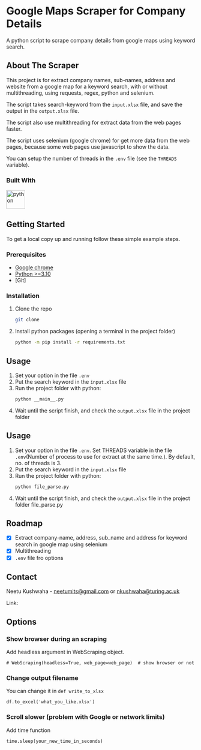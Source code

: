 
# Google Maps Scraper for Company Details  
A python script to scrape company details from google maps using keyword search.


<!-- ABOUT THE SCRAPER -->
## About The Scraper

This project is for extract company names, sub-names, address and website from a google map for a keyword search, with or without multithreading, using requests, regex, python and selenium.

The script takes search-keyword from the `input.xlsx` file, and save the output in the `output.xlsx` file.

The script also use multithreading for extract data from the web pages faster.

The script uses selenium (google chrome) for get more data from the web pages, because some web pages use javascript to show the data. 

You can setup the number of threads in the `.env` file (see the `THREADS` variable).

### Built With
<div>
<a href="https://www.python.org/">
  <img src="https://cdn.svgporn.com/logos/python.svg" width="50" alt="python" title="python">
</a>

<!-- GETTING STARTED -->
## Getting Started

To get a local copy up and running follow these simple example steps.

### Prerequisites

* [Google chrome](https://www.google.com/intl/es-419/chrome/)
* [Python >=3.10](https://www.python.org/)
* [Git]

### Installation

1. Clone the repo
   ```sh
   git clone 
   ```
1. Install python packages (opening a terminal in the project folder)
   ```sh
   python -m pip install -r requirements.txt 
   ```

<!-- USAGE EXAMPLES WITHOUT MULTITHREADING-->
## Usage

1. Set your option in the file `.env`
2. Put the search keyword in the `input.xlsx` file
3. Run the project folder with python: 
    ```sh
    python __main__.py
    ```
4. Wait until the script finish, and check the `output.xlsx` file in the project folder

<!-- USAGE EXAMPLES WITH MULTITHREADING-->
## Usage

1. Set your option in the file `.env`. Set THREADS variable in the file `.env`(Number of process to use for extract at the same time.). By default, no. of threads is 3.
2. Put the search keyword in the `input.xlsx` file
3. Run the project folder with python: 
    ```sh
    python file_parse.py
    ```
4. Wait until the script finish, and check the `output.xlsx` file in the project folder
file_parse.py
<!-- ROADMAP -->
## Roadmap

- [x] Extract company-name, address, sub_name and address for keyword search in google map using selenium
- [x] Multithreading
- [x] `.env` file fro options

<!-- CONTACT -->
## Contact

Neetu Kushwaha - neetumits@gmail.com or nkushwaha@turing.ac.uk

Link: 

## Options

### Show browser during an scraping

Add headless argument in WebScraping object.
```
# WebScraping(headless=True, web_page=web_page)  # show browser or not
```

### Change output filename

You can change it in `def write_to_xlsx`

```
df.to_excel('what_you_like.xlsx')
```

### Scroll slower (problem with Google or network limits)
Add time function
```
time.sleep(your_new_time_in_seconds)
```
